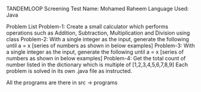 TANDEMLOOP Screening Test
Name: Mohamed Raheem
Language Used: Java

Problem List
Problem-1: Create a small calculator which performs operations such as Addition, Subtraction, Multiplication and Division using class
Problem-2: With a single integer as the input, generate the following until a = x [series of numbers as shown in below examples]
Problem-3: With a single integer as the input, generate the following until a = x [series of numbers as shown in below examples]
Problem-4: Get the total count of number listed in the dictionary which is multiple of [1,2,3,4,5,6,7,8,9]
Each problem is solved in its own .java file as instructed.

All the programs are there in src -> programs 

